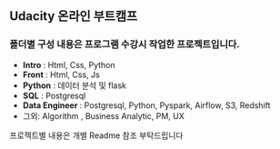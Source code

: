 ## Udacity 온라인 부트캠프

### 폴더별 구성 내용은 프로그램 수강시 작업한 프로젝트입니다.

- **Intro** : Html, Css, Python
- **Front** : Html, Css, Js
- **Python** : 데이터 분석 및 flask
- **SQL** : Postgresql
- **Data Engineer** : Postgresql, Python, Pyspark, Airflow, S3, Redshift
- 그외: Algorithm , Business Analytic, PM, UX

프로젝트별 내용은 개별 Readme 참조 부탁드립니다
